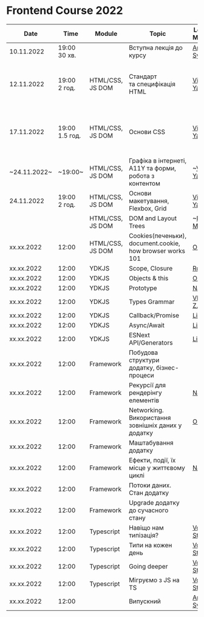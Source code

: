 # Frontend Course 2022

| Date | Time | Module | Topic | Lecturer / Moderator | Summary | Slides | Video | Home task |
| --- | --- | --- | --- | --- | --- | --- | --- | --- |
10.11.2022|19:00<br>30 хв.| |Вступна лекція до курсу|[Artem Sychov](https://github.com/suchov)|||[Вступна лекція до курсу](https://youtu.be/9JKC0qw9JUQ) (2022)|–
12.11.2022|19:00<br>2 год.|HTML/CSS, JS DOM|Стандарт та специфікація HTML|[Viktor Yakubiv](https://github.com/viktor-yakubiv)|[Конспект специфікації HTML](https://viktor-yakubiv.github.io/slides/html.html)|[Слайди по HTML](https://viktor-yakubiv.github.io/slides/html.html?view=presentation)|[В. Якубів: Станадарт і специфікація HTML](https://youtu.be/DriWt09EmEw) (2022)<br><br>[О. Островний: HTML/CSS](https://youtu.be/xogSwtgiEJ0) (2021, 0:00:00–1:19:32)|[Форма замовлення](tasks/html-form.md)
17.11.2022|19:00<br>1.5 год.|HTML/CSS, JS DOM|Основи CSS|[Viktor Yakubiv](https://github.com/viktor-yakubiv)|[Основи CSS — конспект](notes/css.md)||[В. Якубів: Основи CSS](https://youtu.be/LDMr5UFtC6g) (2022)<br><br>[О. Островний: HTML/CSS](https://youtu.be/xogSwtgiEJ0?t=4772) (2021, 1:19:32–2:03:38)|[Форма замовлення](tasks/html-form.md)
~24.11.2022~|~19:00~|HTML/CSS, JS DOM|Графіка в інтернеті, А11Y та форми, робота з контентом|~[Viktor Yakubiv](https://github.com/viktor-yakubiv)~|||[О. Островний: Зображення, форми, доступність](https://www.youtube.com/watch?v=7Q7jEa5h3FY) (2021)|
24.11.2022|19:00<br>2 год.|HTML/CSS, JS DOM|Основи макетування, Flexbox, Grid|[Viktor Yakubiv](https://github.com/viktor-yakubiv)|||[О. Островний: HTML/CSS](https://youtu.be/xogSwtgiEJ0?t=7418) (2021, 2:03:38–2:54:46)|[Форма замовлення](tasks/html-form.md)
|||HTML/CSS, JS DOM|DOM and Layout Trees|~[Nastia M.](https://github.com/AMashoshyna)~|||[Х. Ландвитович: DOM](https://youtu.be/sSLSp7uz3Mo) (2021)|–
xx.xx.2022|12:00|HTML/CSS, JS DOM | Cookies(печеньки), document.cookie, how browser works 101|[Oleksii B.](https://github.com/Roophee)|||[Х. Ландвитович: Як працює браузер](https://www.youtube.com/watch?v=0l7ikOmdGGQ) (2021)|
xx.xx.2022|12:00|YDKJS|Scope, Closure|[Roman H.](https://github.com/Roman-Halenko)|||
xx.xx.2022|12:00|YDKJS|Objects & this|[Oleksii B.](https://github.com/Roophee)|||
xx.xx.2022|12:00|YDKJS|Prototype|[Nastia M.](https://github.com/AMashoshyna)|||
xx.xx.2022|12:00|YDKJS|Types Grammar|[Vladyslav Z.](https://github.com/what1s1ove)|||
xx.xx.2022|12:00|YDKJS|Callback/Promise|[Listochkin](https://github.com/listochkin)|||
xx.xx.2022|12:00|YDKJS|Async/Await|[Listochkin](https://github.com/listochkin)|||
xx.xx.2022|12:00|YDKJS|ESNext API/Generators|[Listochkin](https://github.com/listochkin)|||
xx.xx.2022|12:00|Framework|Побудова структури додатку, бізнес-процеси||||[Частина 1](https://www.youtube.com/watch?v=yrQFB0o9-7s&list=PLS8sEUxbfFY_eoMYj8tifTn83xv_VgnSd&index=26)|
xx.xx.2022|12:00|Framework|Рекурсії для рендерінгу елементів|[Nastia M.](https://github.com/AMashoshyna)|||
xx.xx.2022|12:00|Framework|Networking. Використання зовнішніх даних у додатку|[Oleksii B.](https://github.com/Roophee)|||[Частина 3](https://www.youtube.com/watch?v=Q27TVN3OUi8&list=PLS8sEUxbfFY_eoMYj8tifTn83xv_VgnSd&index=29); [Q&A сесія](https://www.youtube.com/watch?v=AU2YiSt6lR8&list=PLS8sEUxbfFY_eoMYj8tifTn83xv_VgnSd&index=30)|
xx.xx.2022|12:00|Framework|Маштабування додатку||||[Частина 4.1](https://www.youtube.com/watch?v=r375E7H6QeA&list=PLS8sEUxbfFY_eoMYj8tifTn83xv_VgnSd&index=31); [Частина 4.2](https://www.youtube.com/watch?v=IGXWKcJt2Fc&list=PLS8sEUxbfFY_eoMYj8tifTn83xv_VgnSd&index=32); [Q&A сесія](https://www.youtube.com/watch?v=Y418sgGslXU&list=PLS8sEUxbfFY_eoMYj8tifTn83xv_VgnSd&index=33); [AMA сесія](https://www.youtube.com/watch?v=JCp1HV2OqG4&list=PLS8sEUxbfFY_eoMYj8tifTn83xv_VgnSd&index=34)|
xx.xx.2022|12:00|Framework|Ефекти, події, їх місце у життєвому циклі|[Nastia M.](https://github.com/AMashoshyna)|||[Частина 5](https://www.youtube.com/watch?v=pw-I9SNLhcA&list=PLS8sEUxbfFY_eoMYj8tifTn83xv_VgnSd&index=35)|
xx.xx.2022|12:00|Framework|Потоки даних. Стан додатку||||[Частина 6](https://www.youtube.com/watch?v=iXv7KvOxKxU&list=PLS8sEUxbfFY_eoMYj8tifTn83xv_VgnSd&index=36); [Q&A сесія](https://www.youtube.com/watch?v=0hqdEfsDX60&list=PLS8sEUxbfFY_eoMYj8tifTn83xv_VgnSd&index=37)|
xx.xx.2022|12:00|Framework|Upgrade додатку до сучасного стану||||[Частина 7](https://www.youtube.com/watch?v=NsZvZxB7HQI&list=PLS8sEUxbfFY_eoMYj8tifTn83xv_VgnSd&index=38); [AMA сесія](https://www.youtube.com/watch?v=z0i8qEu12-c&list=PLS8sEUxbfFY_eoMYj8tifTn83xv_VgnSd&index=39)|
xx.xx.2022|12:00|Typescript|Навіщо нам типізація?|[Volodymyr Stelmakh](https://github.com/stelmakh)|||
xx.xx.2022|12:00|Typescript|Типи на кожен день|[Volodymyr Stelmakh](https://github.com/stelmakh)|||
xx.xx.2022|12:00|Typescript|Going deeper|[Volodymyr Stelmakh](https://github.com/stelmakh)|||
xx.xx.2022|12:00|Typescript|Мігруємо з JS на TS|[Volodymyr Stelmakh](https://github.com/stelmakh)|||
xx.xx.2022|12:00| |Випускний|[Artem Sychov](https://github.com/suchov)|||
